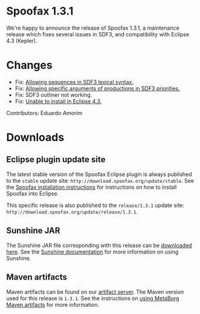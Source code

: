 # Spoofax 1.3.1

We're happy to announce the release of Spoofax 1.3.1, a maintenance release which fixes several issues in SDF3, and compatibility with Eclipse 4.3 (Kepler).

# Changes

* Fix: [Allowing sequences in SDF3 lexical syntax.](http://yellowgrass.org/issue/Spoofax/929)
* Fix: [Allowing specific arguments of productions in SDF3 priorities.](http://yellowgrass.org/issue/Spoofax/934)
* Fix: SDF3 outliner not working.
* Fix: [Unable to install in Eclipse 4.3.](http://yellowgrass.org/issue/Spoofax/931)


Contributors: Eduardo Amorim

# Downloads

## Eclipse plugin update site

The latest stable version of the Spoofax Eclipse plugin is always published to the `stable` update site: `http://download.spoofax.org/update/stable`. See the [Spoofax installation instructions](http://metaborg.org/download/) for instructions on how to install Spoofax into Eclipse.

This specific release is also published to the `release/1.3.1` update site: `http://download.spoofax.org/update/release/1.3.1`.

## Sunshine JAR

The Sunshine JAR file corresponding with this release can be [downloaded here](http://download.spoofax.org/update/release/1.3.1/sunshine.jar). See the [Sunshine documentation](https://github.com/metaborg/spoofax-sunshine/blob/spoofax-release/1.3.1/README.md) for more information on using Sunshine.

## Maven artifacts

Maven artifacts can be found on our [artifact server](http://artifacts.metaborg.org/content/repositories/releases/org/metaborg/). The Maven version used for this release is `1.3.1`. See the instructions on [using MetaBorg Maven artifacts](../../releng/artifacts.md) for more information.
